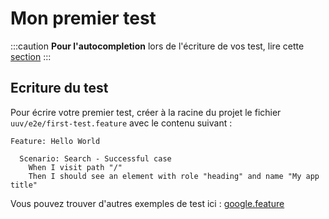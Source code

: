 # Mon premier test

:::caution
**Pour l'autocompletion** lors de l'écriture de vos test, lire cette [section](/docs/getting-started/configuration#autocompl%C3%A9tion)
:::

## Ecriture du test
Pour écrire votre premier test, créer à la racine du projet le fichier `uuv/e2e/first-test.feature` avec le contenu suivant :
```gherkin title='uuv/e2e/first-test.feature'
Feature: Hello World

  Scenario: Search - Successful case
    When I visit path "/"
    Then I should see an element with role "heading" and name "My app title"
```
Vous pouvez trouver d'autres exemples de test ici : [google.feature](https://github.com/e2e-test-quest/uuv/blob/main/example/google.fr.feature)

